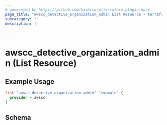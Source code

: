 ```yaml
---
# generated by https://github.com/hashicorp/terraform-plugin-docs
page_title: "awscc_detective_organization_admin List Resource - terraform-provider-awscc"
subcategory: ""
description: |-
  
---
```


# awscc_detective_organization_admin (List Resource)



## Example Usage

```terraform
list "awscc_detective_organization_admin" "example" {
  provider = awscc
}
```

<!-- schema generated by tfplugindocs -->
## Schema
